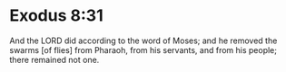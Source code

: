 # Exodus 8:31

And the LORD did according to the word of Moses; and he removed the swarms [of flies] from Pharaoh, from his servants, and from his people; there remained not one.